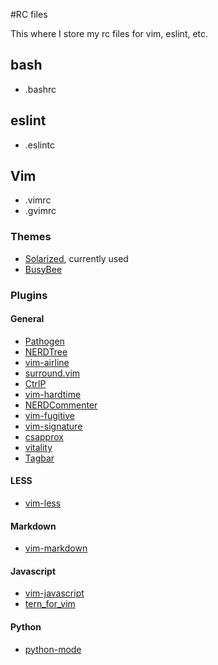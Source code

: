 #RC files

This where I store my rc files for vim, eslint, etc.

## bash

+ .bashrc

## eslint

+ .eslintc

## Vim

+ .vimrc
+ .gvimrc

### Themes
+ [Solarized](https://github.com/altercation/vim-colors-solarized), currently used
+ [BusyBee](http://www.vim.org/scripts/script.php?script_id=2549)


### Plugins

#### General
+ [Pathogen](https://github.com/tpope/vim-pathogen)
+ [NERDTree](https://github.com/scrooloose/nerdtree)
+ [vim-airline](https://github.com/bling/vim-airline)
+ [surround.vim](https://github.com/tpope/vim-surround)
+ [CtrlP](kien.github.io/ctrlp.vim)
+ [vim-hardtime](https://github.com/takac/vim-hardtime)
+ [NERDCommenter](https://github.com/scrooloose/nerdcommenter)
+ [vim-fugitive](https://github.com/tpope/vim-fugitive)
+ [vim-signature](https://github.com/kshenoy/vim-signature)
+ [csapprox](https://github.com/godlygeek/csapprox)
+ [vitality](https://github.com/sjl/vitality.vim)
+ [Tagbar](https://github.com/majutsushi/tagbar)

#### LESS

+ [vim-less](https://github.com/groenewege/vim-less)

#### Markdown
+ [vim-markdown](https://github.com/plasticboy/vim-markdown)

#### Javascript
+ [vim-javascript](https://github.com/pangloss/vim-javascript)
+ [tern_for_vim](https://github.com/marijnh/tern_for_vim) 

#### Python
+ [python-mode](https://github.com/klen/python-mode)
